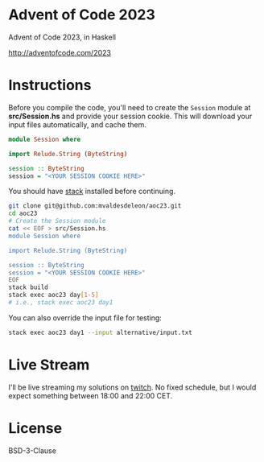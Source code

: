 # Advent of Code 2023

Advent of Code 2023, in Haskell

http://adventofcode.com/2023

# Instructions

Before you compile the code, you'll need to create the `Session` module at **src/Session.hs** and provide your session cookie. This will download your input files automatically, and cache them.

```haskell
module Session where

import Relude.String (ByteString)

session :: ByteString
session = "<YOUR SESSION COOKIE HERE>"
```

You should have [stack](https://docs.haskellstack.org/en/stable/README/) installed before continuing.

```sh
git clone git@github.com:mvaldesdeleon/aoc23.git
cd aoc23
# Create the Session module
cat << EOF > src/Session.hs
module Session where

import Relude.String (ByteString)

session :: ByteString
session = "<YOUR SESSION COOKIE HERE>"
EOF
stack build
stack exec aoc23 day[1-5]
# i.e., stack exec aoc23 day1
```

You can also override the input file for testing:

```sh
stack exec aoc23 day1 --input alternative/input.txt
```

# Live Stream

I'll be live streaming my solutions on [twitch](https://www.twitch.tv/mvaldesdeleon). No fixed schedule, but I would expect something between 18:00 and 22:00 CET.

# License

BSD-3-Clause